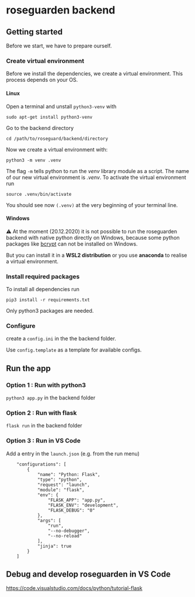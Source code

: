 # roseguarden backend

## Getting started

Before we start, we have to prepare ourself.
### Create virtual environment

Before we install the dependencies, we create a virtual environment. This process depends on your OS.

#### Linux
Open a terminal and unstall `python3-venv` with
```
sudo apt-get install python3-venv
```
Go to the backend directory
```
cd /path/to/roseguard/backend/directory
```
Now we create a virtual environment with:
```
python3 -m venv .venv
```
The flag `-m` tells python to run the *venv* library module as a script. The name of our new virtual environment is *.venv*.
To activate the virtual environment run
```
source .venv/bin/activate
```
You should see now `(.venv)` at the very beginning of your terminal line.

#### Windows
⚠️ At the moment (20.12.2020) it is not possible to run the roseguarden backend with native python directly on Windows, because some python packages like [bcrypt](https://pypi.org/project/bcrypt/) can not be installed on Windows.

But you can install it in a **WSL2 distribution** or you use **anaconda** to realise a virtual environment.

###  Install required packages
To install all dependencies run
```
pip3 install -r requirements.txt
```

Only python3 packages are needed.

### Configure

create a `config.ini` in the the backend folder.

Use `config.template` as a template for available configs.


## Run the app

### Option 1 : Run with python3

`python3 app.py` in the backend folder

### Option 2 : Run with flask

`flask run` in the backend folder

### Option 3 : Run in VS Code

Add a entry in the `launch.json` (e.g. from the run menu)

```
    "configurations": [
        {
            "name": "Python: Flask",
            "type": "python",
            "request": "launch",
            "module": "flask",
            "env": {
                "FLASK_APP": "app.py",
                "FLASK_ENV": "development",
                "FLASK_DEBUG": "0"
            },
            "args": [
                "run",
                "--no-debugger",
                "--no-reload"
            ],
            "jinja": true
        }
    ]
```

## Debug and develop roseguarden in VS Code

https://code.visualstudio.com/docs/python/tutorial-flask
